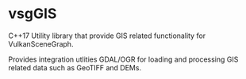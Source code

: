 # vsgGIS

C++17 Utility library that provide GIS related functionality for VulkanSceneGraph.

Provides integration utlities GDAL/OGR for loading and processing GIS related data such as GeoTIFF and DEMs.
